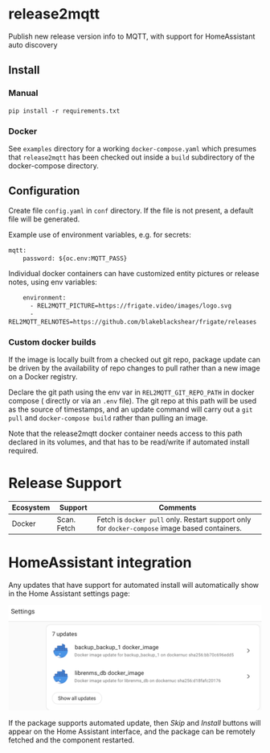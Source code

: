 # release2mqtt

Publish new release version info to MQTT, with support for HomeAssistant auto discovery

## Install

### Manual
```
pip install -r requirements.txt
```
### Docker
See ``examples`` directory for a working ``docker-compose.yaml`` which presumes that ``release2mqtt`` has been checked out inside a ``build`` subdirectory of the docker-compose directory.

## Configuration

Create file `config.yaml` in `conf` directory. If the file is not present, a default file will be generated.

Example use of environment variables, e.g. for secrets:

```
mqtt:
    password: ${oc.env:MQTT_PASS}
```

Individual docker containers can have customized entity pictures or release notes, using env variables:

```
    environment:
      - REL2MQTT_PICTURE=https://frigate.video/images/logo.svg
      - REL2MQTT_RELNOTES=https://github.com/blakeblackshear/frigate/releases
```

### Custom docker builds

If the image is locally built from a checked out git repo, package update can be driven
by the availability of repo changes to pull rather than a new image on a Docker registry.

Declare the git path using the env var in ``REL2MQTT_GIT_REPO_PATH`` in docker compose ( directly or via an ``.env`` file).
The git repo at this path will be used as the source of timestamps, and an update command will carry out a 
``git pull`` and ``docker-compose build`` rather than pulling an image.

Note that the release2mqtt docker container needs access to this path declared in its volumes, and that has to
be read/write if automated install required.


# Release Support

| Ecosystem | Support     | Comments |
| --------- | ----------- | -------- |
| Docker    | Scan. Fetch | Fetch is ``docker pull`` only. Restart support only for ``docker-compose`` image based containers.|
  
  
# HomeAssistant integration

Any updates that have support for automated install will automatically show in the
Home Assistant settings page:

![Example Home Assistant settings page](docs/images/hass_update_page.png "Home Assistant Updates")

If the package supports automated update, then *Skip* and *Install* buttons will appear on the Home Assistant
interface, and the package can be remotely fetched and the component restarted.
